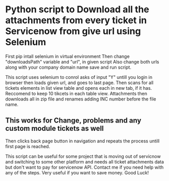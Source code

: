 # Python script to Download all the attachments from every ticket in Servicenow from give url using Selenium

First pip intall selenium in virtual environment
Then change "downloadsPath" variable and "url", in given script
Also change both urls along with your company domain name
save and run script.

This script uses selenium to conrol asks of input "Y" untill you login in browser then loads given url, and goes to last page.
Then scans for all tickets elements in list view table and opens each in new tab, if it has. Reccomend to keep 10 tikcets in each table view.
Attachments then downloads all in zip file and renames adding INC number before the file name.

## This works for Change, problems and any custom module tickets as well

Then clicks back page button in navigation and repeats the process untill first page is reached.

This script can be useful for some project that is moving out of servicnow and switching to some other platform and needs all ticket attachments data but don't want to pay for servicenow API.
Contact me if you need help with any of the steps.
Very useful if you want to save money.
Good Luck!